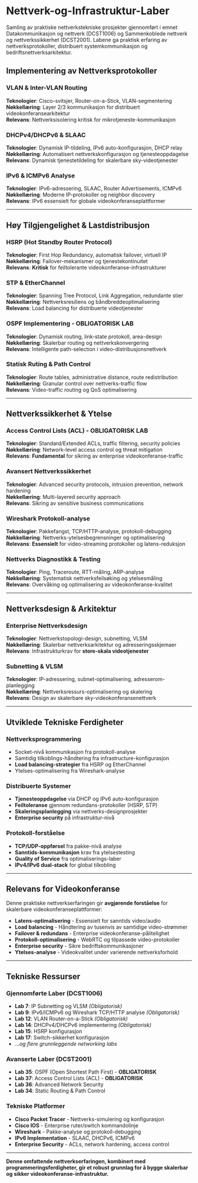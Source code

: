 # Nettverk-og-Infrastruktur-Laber
Samling av praktiske nettverkstekniske prosjekter gjennomført i emnet Datakommunikasjon og nettverk (DCST1006) og Sammenkoblede nettverk og nettverkssikkerhet (DCST2001). Labene ga praktisk erfaring av nettverksprotokoller, distribuert systemkommunikasjon og bedriftsnettverksarkitektur.

## **Implementering av Nettverksprotokoller**

### VLAN & Inter-VLAN Routing 
**Teknologier**: Cisco-svitsjer, Router-on-a-Stick, VLAN-segmentering  
**Nøkkellæring**: Layer 2/3 kommunikasjon for distribuert videokonferansearkitektur  
**Relevans**: Nettverksisolering kritisk for mikrotjeneste-kommunikasjon  

### DHCPv4/DHCPv6 & SLAAC
**Teknologier**: Dynamisk IP-tildeling, IPv6 auto-konfigurasjon, DHCP relay  
**Nøkkellæring**: Automatisert nettverkskonfigurasjon og tjenesteoppdagelse  
**Relevans**: Dynamisk tjenestetildeling for skalerbare sky-videotjenester  

### IPv6 & ICMPv6 Analyse
**Teknologier**: IPv6-adressering, SLAAC, Router Advertisements, ICMPv6  
**Nøkkellæring**: Moderne IP-protokoller og neighbor discovery  
**Relevans**: IPv6 essensielt for globale videokonferanseplattformer  

---

## **Høy Tilgjengelighet & Lastdistribusjon**

### HSRP (Hot Standby Router Protocol)
**Teknologier**: First Hop Redundancy, automatisk failover, virtuell IP  
**Nøkkellæring**: Failover-mekanismer og tjenestekontinuitet  
**Relevans**: **Kritisk** for feiltolerante videokonferanse-infrastrukturer  

### STP & EtherChannel 
**Teknologier**: Spanning Tree Protocol, Link Aggregation, redundante stier  
**Nøkkellæring**: Nettverksresiliens og båndbreddeoptimalisering  
**Relevans**: Load balancing for distribuerte videotjenester  

### OSPF Implementering - **OBLIGATORISK LAB**
**Teknologier**: Dynamisk routing, link-state protokoll, area-design  
**Nøkkellæring**: Skalerbar routing og nettverkskonvergering  
**Relevans**: Intelligente path-selection i video-distribusjonsnettverk  

### Statisk Ruting & Path Control
**Teknologier**: Route tables, administrative distance, route redistribution  
**Nøkkellæring**: Granular control over nettverks-traffic flow  
**Relevans**: Video-traffic routing og QoS optimalisering  

---

## **Nettverkssikkerhet & Ytelse**

### Access Control Lists (ACL) - **OBLIGATORISK LAB**
**Teknologier**: Standard/Extended ACLs, traffic filtering, security policies  
**Nøkkellæring**: Network-level access control og threat mitigation  
**Relevans**: **Fundamental** for sikring av enterprise videokonferanse-traffic  

### Avansert Nettverkssikkerhet
**Teknologier**: Advanced security protocols, intrusion prevention, network hardening  
**Nøkkellæring**: Multi-layered security approach  
**Relevans**: Sikring av sensitive business communications  

### Wireshark Protokoll-analyse
**Teknologier**: Pakkefangst, TCP/HTTP-analyse, protokoll-debugging  
**Nøkkellæring**: Nettverks-ytelsesbegrensninger og optimalisering  
**Relevans**: **Essensielt** for video-streaming protokoller og latens-reduksjon  

### Nettverks Diagnostikk & Testing
**Teknologier**: Ping, Traceroute, RTT-måling, ARP-analyse  
**Nøkkellæring**: Systematisk nettverksfeilsøking og ytelsesmåling  
**Relevans**: Overvåking og optimalisering av videokonferanse-kvalitet  

---

## **Nettverksdesign & Arkitektur**

### Enterprise Nettverksdesign
**Teknologier**: Nettverkstopologi-design, subnetting, VLSM  
**Nøkkellæring**: Skalerbar nettverksarkitektur og adresseringsskjemaer  
**Relevans**: Infrastrukturkrav for **store-skala videotjenester**  

### Subnetting & VLSM
**Teknologier**: IP-adressering, subnet-optimalisering, adresserom-planlegging  
**Nøkkellæring**: Nettverksressurs-optimalisering og skalering  
**Relevans**: Design av skalerbare sky-videokonferansenettverk  

---

## **Utviklede Tekniske Ferdigheter**

### **Nettverksprogrammering**
- Socket-nivå kommunikasjon fra protokoll-analyse
- Samtidig tilkoblings-håndtering fra infrastructure-konfigurasjon
- **Load balancing-strategier** fra HSRP og EtherChannel
- Ytelses-optimalisering fra Wireshark-analyse

### **Distribuerte Systemer**
- **Tjenesteoppdagelse** via DHCP og IPv6 auto-konfigurasjon
- **Feiltoleranse** gjennom redundans-protokoller (HSRP, STP)
- **Skaleringsplanlegging** via nettverks-designprosjekter
- **Enterprise security** på infrastruktur-nivå

### **Protokoll-forståelse**
- **TCP/UDP-oppførsel** fra pakke-nivå analyse
- **Sanntids-kommunikasjon** krav fra ytelsestesting
- **Quality of Service** fra optimaliserings-laber
- **IPv4/IPv6 dual-stack** for global tilkobling

---

## **Relevans for Videokonferanse**

Denne praktiske nettverkserfaringen gir **avgjørende forståelse** for skalerbare videokonferanseplattformer:

- **Latens-optimalisering** - Essensielt for sanntids video/audio
- **Load balancing** - Håndtering av tusenvis av samtidige video-strømmer  
- **Failover & redundans** - Enterprise videokonferanse-pålitelighet
- **Protokoll-optimalisering** - WebRTC og tilpassede video-protokoller
- **Enterprise security** - Sikre bedriftskommunikasjoner
- **Ytelses-analyse** - Videokvalitet under varierende nettverksforhold

---

## **Tekniske Ressurser**

### **Gjennomførte Laber (DCST1006)**
- **Lab 7**: IP Subnetting og VLSM *(Obligatorisk)*
- **Lab 9**: IPv6/ICMPv6 og Wireshark TCP/HTTP analyse *(Obligatorisk)*
- **Lab 12**: VLAN Router-on-a-Stick *(Obligatorisk)*
- **Lab 14**: DHCPv4/DHCPv6 implementering *(Obligatorisk)*
- **Lab 15**: HSRP konfigurasjon
- **Lab 17**: Switch-sikkerhet konfigurasjon
- *...og flere grunnleggende networking labs*

### **Avanserte Laber (DCST2001)**
- **Lab 35**: OSPF (Open Shortest Path First) - **OBLIGATORISK**
- **Lab 37**: Access Control Lists (ACL) - **OBLIGATORISK**
- **Lab 36**: Advanced Network Security
- **Lab 34**: Static Routing & Path Control

### **Tekniske Platformer**
- **Cisco Packet Tracer** - Nettverks-simulering og konfigurasjon
- **Cisco IOS** - Enterprise ruter/switch kommandolinje
- **Wireshark** - Pakke-analyse og protokoll-debugging
- **IPv6 Implementation** - SLAAC, DHCPv6, ICMPv6
- **Enterprise Security** - ACLs, network hardening, access control

---

**Denne omfattende nettverkserfaringen, kombinert med programmeringsferdigheter, gir et robust grunnlag for å bygge skalerbar og sikker videokonferanse-infrastruktur.**

